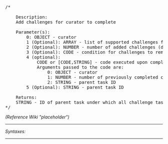 <pre>/*

	Description:
	Add challenges for curator to complete

	Parameter(s):
		0: OBJECT - curator
		1 (Optional): ARRAY - list of supported challenges from CfgCuratorChallenges (default: all challenges)
		2 (Optional): NUMBER - number of added challenges (default: 3)
		3 (Optional): CODE - condition for challenges to remain active {default: true}
		4 (optional):
			CODE or [CODE,STRING] - code executed upon completing all challenges and reward description
			Arguments passed to the code are:
				0: OBJECT - curator
				1: NUMBER - number of previously completed challenges by given curator
				2: STRING - parent task ID
		5 (Optional): STRING - parent task ID

	Returns:
	STRING - ID of parent task under which all challenge tasks are
*/</pre>

*(Reference Wiki "placeholder")*


---
*Syntaxes:*

<!-- [] call `BIS_fnc_addCuratorChallenge` -->

---
